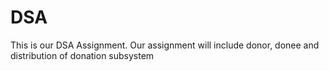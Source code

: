 # DSA
This is our DSA Assignment. Our assignment will include donor, donee and distribution of donation subsystem 
